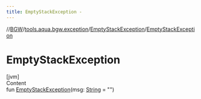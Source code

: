 ```yaml
---
title: EmptyStackException -
---
```

//[BGW](../../../index.md)/[tools.aqua.bgw.exception](../index.md)/[EmptyStackException](index.md)/[EmptyStackException](-empty-stack-exception.md)



# EmptyStackException  
[jvm]  
Content  
fun [EmptyStackException](-empty-stack-exception.md)(msg: [String](https://kotlinlang.org/api/latest/jvm/stdlib/kotlin/-string/index.html) = "")  



